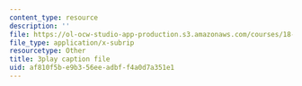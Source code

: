 ```yaml
---
content_type: resource
description: ''
file: https://ol-ocw-studio-app-production.s3.amazonaws.com/courses/18-01sc-single-variable-calculus-fall-2010/af810f5be9b356eeadbff4a0d7a351e1_aWV4khIBvCM.vtt
file_type: application/x-subrip
resourcetype: Other
title: 3play caption file
uid: af810f5b-e9b3-56ee-adbf-f4a0d7a351e1
---
```

